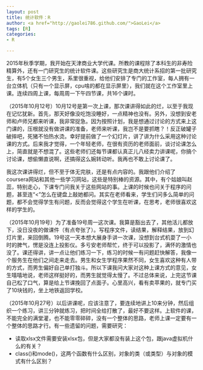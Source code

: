 ```yaml
---
layout: post
title: 统计软件：R
author: <a href="http://gaolei786.github.com/">GaoLei</a>
tags: [R]
categories:
- R

---
```


2015年秋季学期，我开始在天津商业大学代课。所教的课程除了本科生的非寿险精算外，还有一门研究生的统计软件课。这些研究生是商大统计系招的第一批研究生，有5个女生三个男生，系里很重视，给他们安排了专门的工作室，每人拥有一台立体机（只有一个显示屏，cpu啥的都在显示屏里），我们就在这个工作室里上课。连续四周上课，每周周一下午四节课，共16个课时。

（2015年10月12号）10月12号是第一次上课，那次课讲得如此的烂，以至于我现在记忆犹新。首先，那天好像没吃饱没睡好，一点精神也没有。另外，没想到安老师和卢师兄都来听课，我非常捉急。因为按照计划，我是想通过讨论的方式来上这门课的，压根就没有做讲课的准备，老师来听课，我岂不是要抓瞎？！反正破罐子破摔吧，死猪不怕热水烫。幸好提前做了一个幻灯片，讲了讲为什么采用这种讨论课的方式。后来我才觉得，一个年轻老师，在很有资历的老师面前，谈讨论课怎么上，简直就是不想混了。这些老师们还每节课都认真正儿八经卖力讲课呢，你搞个讨论课，想偷懒直说啊，还搞得这么婉转动听。我再也不敢上讨论课了。

我这次课讲得烂，但不至于体无完肤，还是有点内容的。我跟他们介绍了coursera网站和其他一些学习网站，这些是特别棒的资源。其中，有个姑娘叫赵蕊，特别走心，下课专门问我关于这些网站的事。上课的时候也问关于程序的问题，甚至连“<”怎么在键盘上敲她都问。其实在老师看来，学生们问多么简单的问题，都不会觉得学生有问题，反而会觉得这个学生在听课，在思考，老师很喜欢这样的学生的。


（2015年10月19号）为了准备19号周一这次课。我算是豁出去了，其他活儿都放下，没日没夜的做课件（有点夸张了）。写程序文件，读结果，解释结果，放到幻灯片里，来回倒腾。19号这一天本想大展身手讲一次课，没想到台式机耍了一小时的脾气，愣是没连上投影仪。多亏安老师帮忙，终于可以投影了，满怀的激情也没了。课还得讲，讲一点让他们练习一下，练习的时候一有问题赶快解答，我像一个服务生在他们之间走来走去。男生和女生学程序果然不同，女生喜欢这种有人带的方式，而男生偏好自己单打独斗。所以下课我问大家对这种上课方式的意见，女生嘻嘻地说，老师这样挺好的，而男生就觉得太慢了。不过总体来说，上完这节课自己松了口气，算是给上节课挽回了点面子。心里高兴，看有卖苹果的，就专门买了10块钱的，坐上地铁返回学校。

（2015年10月27号）以后讲课呢，应该注意了，要连续地讲上10来分钟，然后组织一个练习，讲三分钟就练习，把时间全给打散了，最好不要这样。上软件的课，不能完全的满堂灌，也不能零零碎碎，没有一个整体的思路，老师上课一定要有一个整体的思路才行。有一些遗留的问题，需要研究：
- 读取xlsx文件需要安装xlsx包，但是大家都没有装上这个包，跟java虚拟机什么的有关？
- class()和mode()，这两个函数有什么区别，对象的类（或类型）与对象的模式有什么区别？
